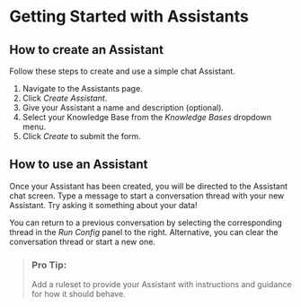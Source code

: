 # Getting Started with Assistants

## How to create an Assistant
Follow these steps to create and use a simple chat Assistant.

1. Navigate to the Assistants page.
1. Click *Create Assistant*.
1. Give your Assistant a name and description (optional).
1. Select your Knowledge Base from the *Knowledge Bases* dropdown menu.
1. Click *Create* to submit the form.

## How to use an Assistant

Once your Assistant has been created, you will be directed to the Assistant chat screen. Type a message to start a conversation thread with your new Assistant. Try asking it something about your data!

You can return to a previous conversation by selecting the corresponding thread in the *Run Config* panel to the right. Alternative, you can clear the conversation thread or start a new one.

> ### Pro Tip:
> 
> Add a ruleset to provide your Assistant with instructions and guidance for how it should behave.